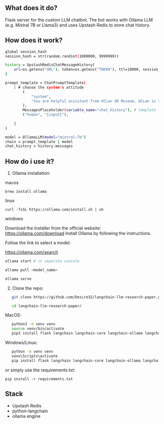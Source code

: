 ## What does it do?

Flask server for the custom LLM chatbot. The bot works with Ollama LLM (e.g. Mistral 7B or Llama3) and uses Upstash Redis to store chat history.

## How does it work?

```bash
global session_hash
session_hash = str(random.randint(1000000, 9999999))
```

```bash
history = UpstashRedisChatMessageHistory(
    url=os.getenv("URL"), token=os.getenv("TOKEN"), ttl=10000, session_id=(f"{session_hash}")
)
```

```bash
prompt_template = ChatPromptTemplate(
    [ # choose the system's attitude
        (
            "system",
            "You are helpful assistant from UCLan VR Museum, UCLan is the british university, abbreviature is University of Central Lancashire of Cyprus, your name is Martin"
        ),
        MessagesPlaceholder(variable_name="chat_history"), # template
        ("human", "{input}"),
        
    ]
)
```

```bash
model = OllamaLLM(model="mistral:7b")
chain = prompt_template | model
chat_history = history.messages
```

## How do i use it?

1. Ollama installation:

macos

``
brew install ollama
``

linux

``
curl -fsSL https://ollama.com/install.sh | sh
``

windows

Download the installer from the official website: https://ollama.com/download
Install Ollama by following the instructions.

Follow the link to select a model:

https://ollama.com/search

```bash
ollama start # in separate console

ollama pull <model_name>

ollama serve
```


2. Clone the repo:
```bash
   git clone https://github.com/Desire32/langchain-llm-research-paper.git

   cd langchain-llm-research-paper/
```

MacOS:
```bash
   python3 -m venv venv
   source venv/bin/activate
   pip3 install flask langchain langchain-core langchain-ollama langchain-community langsmith python-dotenv upstash-redis
```
Windows/Linux:
```bash
   python -m venv venv
   venv\Scripts\activate
   pip install flask langchain langchain-core langchain-ollama langchain-community langsmith python-dotenv upstash-redis
```

or simply use the requirements.txt:

``
pip install -r requirements.txt
``

## Stack
- Upstash Redis
- python-langchain
- ollama engine
